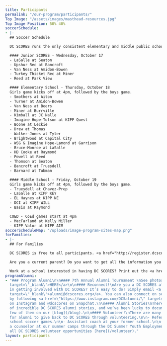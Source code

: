 ```yaml
---
title: Participants
permalink: "/our-program/participants/"
Top Image: "/assets/images/masthead-resources.jpg"
Top Image Position: 50% 40%
soccerSchedule:
- |-
  ## Soccer Schedule

  DC SCORES runs the only consistent elementary and middle public school soccer leagues for both boys and girls in the District of Columbia. Additionally, beginning in the fall of 2016, DC SCORES is running the DC SCORES City League, a District-wide recreation center soccer league run in partnership with the DC Department of Parks and Recreation. <a href="https://www.google.com/maps/d/u/0/viewer?mid=1ArueGtkLKryfnhjFva-7hHSZlD8&ll=38.8939219214454%2C-77.01469049999997&z=12" target="_blank">MAP of SITES</a>

  #### Junior SCORES - Wednesday, October 17
  - LaSalle at Seaton
  - Upshur Rec at Bancroft
  - Van Ness at Amidon-Bowen
  - Turkey Thicket Rec at Miner
  - Reed at Park View

  #### Elementary School - Thursday, October 18
  Girls game kicks off at 4pm, followed by the boys game.
  - Smothers at Aiton
  - Turner at Amidon-Bowen
  - Van Ness at Beers
  - Miner at Burrville
  - Kimball at JC Nalle
  - Imagine Hope-Tolson at KIPP Quest
  - Boone at Leckie
  - Drew at Thomas
  - Walker-Jones at Tyler
  - Brightwood at Capital City
  - WSG & Imagine Hope-Lamond at Garrison
  - Bruce-Monroe at LaSalle
  - HD Cooke at Raymond
  - Powell at Reed
  - Thomson at Seaton
  - Bancroft at Truesdell
  - Barnard at Tubman

  #### Middle School - Friday, October 19
  Girls game kicks off at 4pm, followed by the boys game.
  - Truesdell at Chavez-Prep
  - LaSalle at KIPP KEY
  - EL Haynes at KIPP NE
  - DCI at KIPP WILL
  - Basis at Raymond

  COED - CoEd games start at 4pm
  - MacFarland at Kelly Miller
  - KIPP Valor at KIPP AIM
soccerScheduleMap: "/uploads/image-program-sites-map.png"
forFamilies:
- |-
  ## For Families

  DC SCORES is free to all participants. <a href="http://register.dcscores.org" target="_blank">Register your child/children</a> for the next DC SCORES programming season (we’re year-round), or for summer camps <a href="http://summer.dcscores.org/" target="_blank">HERE</a>

  Are you a current parent? Do you want to get all the information you need? Click <a href="https://parents.dcscores.org/" target="_blank">HERE</a>

  Work at a school interested in having DC SCORES? Print out the <a href="https://drive.google.com/file/d/11F1BG9gXQWi7vK1bQ2W-K74CERlA6aP1/view?usp=sharing" target="_blank">application form</a>.
programAlumni:
- "### Program Alumni\n\n#### 7th Annual Alumni Tournament \nSee photos <a href=\"https://www.flickr.com/photos/dcscorespictures/albums/72157691961383872\"
  target=\"_blank\">HERE</a>\n\n#### Reconnect!\nAre you a DC SCORES alumnus interested
  in getting involved with DC SCORES? It’s easy to do! Simply email <a href=\"mailto:alumni@dcscores.org\"
  target=\"_blank\">alumni@dcscores.org</a>. You can also connect on social media
  by following <a href=\"https://www.instagram.com/DCSalumni/\" target=\"_blank\">@DCSalumni</a>
  on Instagram and @dcscores on Snapchat.\n\n#### Alumni Stories\nThere are hundreds
  of incredible DC SCORES alumni stories, and we’ve been lucky to document just a
  few of them on our [blog](/blog).\n\n#### Volunteer!\nThere are many great ways
  for alumni to give back to DC SCORES through volunteering.\n\n- Referee elementary
  school soccer games.\n\n- Assistant coach at your former school.\n\n- Apply to be
  a counselor at our summer camps through the DC Summer Youth Employment Program (SYEP).\n\nView
  all DC SCORES volunteer opportunities [here](/volunteer)."
layout: participants
---
```


> # 